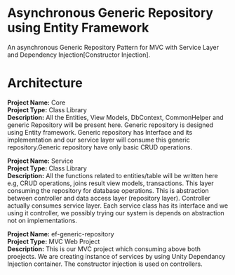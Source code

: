 # Asynchronous Generic Repository using Entity Framework
An asynchronous Generic Repository Pattern for MVC with Service Layer and Dependency Injection[Constructor Injection].

# Architecture
**Project Name:** Core <br />
**Project Type:** Class Library <br />
**Description:** All the Entities, View Models, DbContext, CommonHelper and generic Repository will be present  here. Generic repository is designed using Entity framework. Generic repository has Interface and its implementation and our service layer will consume this generic repository.Generic repository have only basic CRUD operations.


**Project Name:** Service <br />
**Project Type:** Class Library <br />
**Description:** All the functions related to entities/table will be written here e.g, CRUD operations, joins result view models, transactions. This layer consuming the repository for database operations. This is abstraction between controller and data access layer (repository layer). Controller actually consumes service layer. Each service class has its interface and we using it controller, we possibly trying our system is depends on abstraction not on implementations. 


**Project Name:** ef-generic-repository <br />
**Project Type:** MVC Web Project <br />
**Description:** This is our MVC project which consuming above both proejects. We are creating instance of services by using Unity Dependancy Injection container. The constructor injection is used on controllers.  
